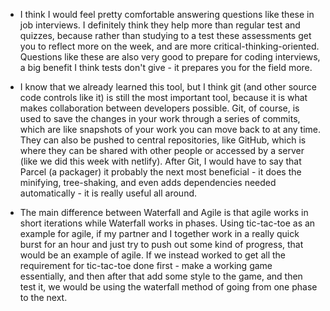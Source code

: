 
- I think I would feel pretty comfortable answering questions like these in job interviews. I definitely think they help more than regular test and quizzes, because rather than studying to a test these assessments get you to reflect more on the week, and are more critical-thinking-oriented. Questions like these are also very good to prepare for coding interviews, a big benefit I think tests don't give - it prepares you for the field more.

- I know that we already learned this tool, but I think git (and other source code controls like it) is still the most important tool, because it is what makes collaboration between developers possible. Git, of course, is used to save the changes in your work through a series of commits, which are like snapshots of
your work you can move back to at any time. They can also be pushed to central repositories, like GitHub, which is where they can be shared with other people or accessed by a server (like we did this week with netlify). After Git, I would have to say that Parcel (a packager) it probably the next most beneficial - it does the minifying, tree-shaking, and even adds dependencies needed automatically - it is really useful all around.

- The main difference between Waterfall and Agile is that agile works in short iterations while Waterfall works in phases. Using tic-tac-toe as an example for agile, if my partner and I together work in a really quick burst for an hour and just try to push out some kind of progress, that would be an example of agile. If we instead worked to get all the requirement for tic-tac-toe done first - make a working game essentially, and then after that add some style to the game, and then test it, we would be using the waterfall method of going from one phase to the next.

